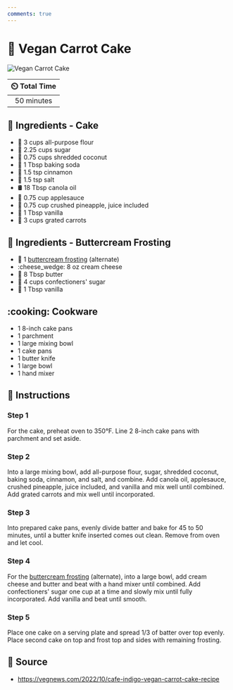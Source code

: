 ```yaml
---
comments: true
---
```

# :cake: Vegan Carrot Cake

![Vegan Carrot Cake](../../assets/images/vegan-carrot-cake.jpg)

| :timer_clock: Total Time |
|:-----------------------: |
| 50 minutes |

## :salt: Ingredients - Cake

- :ear_of_rice: 3 cups all-purpose flour
- :candy: 2.25 cups sugar
- :coconut: 0.75 cups shredded coconut
- :cup_with_straw: 1 Tbsp baking soda
- :custard: 1.5 tsp cinnamon
- :salt: 1.5 tsp salt
- :oil_drum: 18 Tbsp canola oil
- :apple: 0.75 cup applesauce
- :pineapple: 0.75 cup crushed pineapple, juice included
- :icecream: 1 Tbsp vanilla
- :carrot: 3 cups grated carrots

## :salt: Ingredients - Buttercream Frosting

- :cake: 1 [buttercream frosting][1] (alternate)
- :cheese_wedge: 8 oz cream cheese
- :butter: 8 Tbsp butter
- :candy: 4 cups confectioners' sugar
- :icecream: 1 Tbsp vanilla

## :cooking: Cookware

- 1 8-inch cake pans
- 1 parchment
- 1 large mixing bowl
- 1 cake pans
- 1 butter knife
- 1 large bowl
- 1 hand mixer

## :pencil: Instructions

### Step 1

For the cake, preheat oven to 350°F. Line 2 8-inch cake pans with parchment and set aside.

### Step 2

Into a large mixing bowl, add all-purpose flour, sugar, shredded coconut, baking soda, cinnamon, and salt, and combine.
Add canola oil, applesauce, crushed pineapple, juice included, and vanilla and mix well until combined. Add grated
carrots and mix well until incorporated.

### Step 3

Into prepared cake pans, evenly divide batter and bake for 45 to 50 minutes, until a butter knife inserted comes out
clean. Remove from oven and let cool.

### Step 4

For the [buttercream frosting][1] (alternate), into a large bowl, add cream cheese and butter and beat with a hand
mixer until combined. Add confectioners' sugar one cup at a time and slowly mix until fully incorporated. Add vanilla
and beat until smooth.

### Step 5

Place one cake on a serving plate and spread 1/3 of batter over top evenly. Place second cake on top and frost top and
sides with remaining frosting.

## :link: Source

- <https://vegnews.com/2022/10/cafe-indigo-vegan-carrot-cake-recipe>

[1]: <../../ingredients/frosting/classic-vanilla-buttercream-frosting.md>
